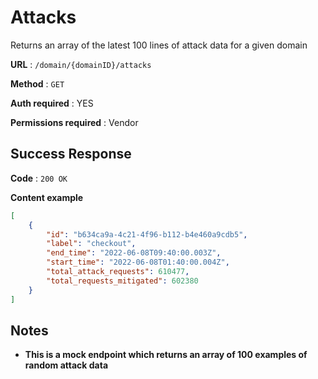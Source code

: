 # Attacks

Returns an array of the latest 100 lines of attack data for a given domain

**URL** : `/domain/{domainID}/attacks`

**Method** : `GET`

**Auth required** : YES

**Permissions required** : Vendor

## Success Response

**Code** : `200 OK`

**Content example**

```json
[
    {
        "id": "b634ca9a-4c21-4f96-b112-b4e460a9cdb5",
        "label": "checkout",
        "end_time": "2022-06-08T09:40:00.003Z",
        "start_time": "2022-06-08T01:40:00.004Z",
        "total_attack_requests": 610477,
        "total_requests_mitigated": 602380
    }
]
```

## Notes

* **This is a mock endpoint which returns an array of 100 examples of random attack data**
